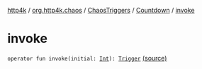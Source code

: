 [http4k](../../../index.md) / [org.http4k.chaos](../../index.md) / [ChaosTriggers](../index.md) / [Countdown](index.md) / [invoke](./invoke.md)

# invoke

`operator fun invoke(initial: `[`Int`](https://kotlinlang.org/api/latest/jvm/stdlib/kotlin/-int/index.html)`): `[`Trigger`](../../-trigger.md) [(source)](https://github.com/http4k/http4k/blob/master/http4k-testing-chaos/src/main/kotlin/org/http4k/chaos/ChaosTriggers.kt#L147)